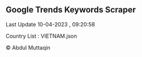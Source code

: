 

## Google Trends Keywords Scraper 
 
Last Update 10-04-2023 , 09:20:58

Country List :
VIETNAM.json



© Abdul Muttaqin 
